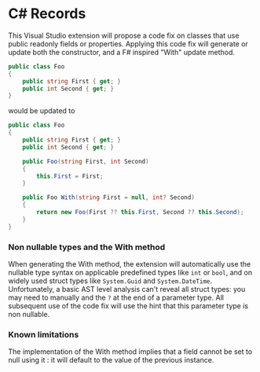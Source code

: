 # C# Records

This Visual Studio extension will propose a code fix on classes that use public readonly fields or properties. Applying this code fix will generate or update both the constructor, and a F# inspired "With" update method.

```C#
public class Foo
{
    public string First { get; }
    public int Second { get; }
}
```

would be updated to

```C#
public class Foo
{
    public string First { get; }
    public int Second { get; }

    public Foo(string First, int Second)
    {
        this.First = First;
    }

    public Foo With(string First = null, int? Second)
    {
        return new Foo(First ?? this.First, Second ?? this.Second);
    }
}
```

### Non nullable types and the With method

When generating the With method, the extension will automatically use the nullable type syntax on applicable predefined types like `int` or `bool`, and on widely used struct types like `System.Guid` and `System.DateTime`. Unfortunately, a basic AST level analysis can't reveal all struct types: you may need to manually and the `?` at the end of a parameter type. All subsequent use of the code fix will use the hint that this parameter type is non nullable.

### Known limitations

The implementation of the With method implies that a field cannot be set to null using it : it will default to the value of the previous instance.

